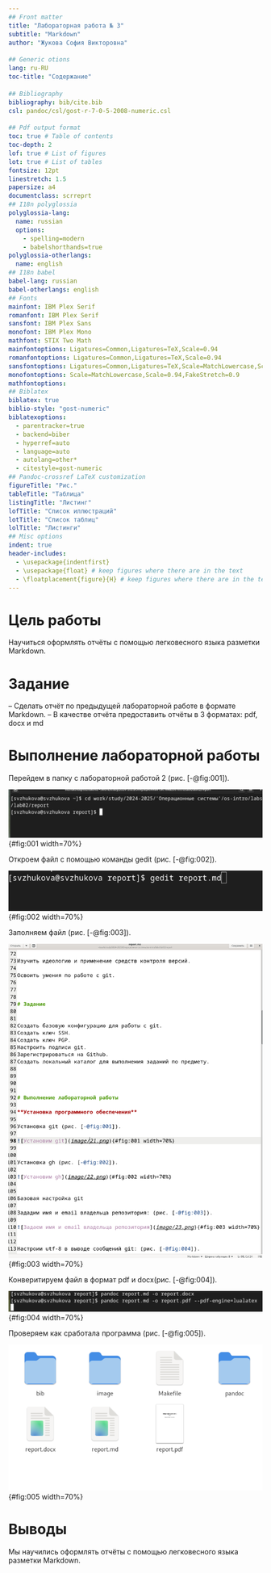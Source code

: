```yaml
---
## Front matter
title: "Лабораторная работа № 3"
subtitle: "Markdown"
author: "Жукова София Викторовна"

## Generic otions
lang: ru-RU
toc-title: "Содержание"

## Bibliography
bibliography: bib/cite.bib
csl: pandoc/csl/gost-r-7-0-5-2008-numeric.csl

## Pdf output format
toc: true # Table of contents
toc-depth: 2
lof: true # List of figures
lot: true # List of tables
fontsize: 12pt
linestretch: 1.5
papersize: a4
documentclass: scrreprt
## I18n polyglossia
polyglossia-lang:
  name: russian
  options:
	- spelling=modern
	- babelshorthands=true
polyglossia-otherlangs:
  name: english
## I18n babel
babel-lang: russian
babel-otherlangs: english
## Fonts
mainfont: IBM Plex Serif
romanfont: IBM Plex Serif
sansfont: IBM Plex Sans
monofont: IBM Plex Mono
mathfont: STIX Two Math
mainfontoptions: Ligatures=Common,Ligatures=TeX,Scale=0.94
romanfontoptions: Ligatures=Common,Ligatures=TeX,Scale=0.94
sansfontoptions: Ligatures=Common,Ligatures=TeX,Scale=MatchLowercase,Scale=0.94
monofontoptions: Scale=MatchLowercase,Scale=0.94,FakeStretch=0.9
mathfontoptions:
## Biblatex
biblatex: true
biblio-style: "gost-numeric"
biblatexoptions:
  - parentracker=true
  - backend=biber
  - hyperref=auto
  - language=auto
  - autolang=other*
  - citestyle=gost-numeric
## Pandoc-crossref LaTeX customization
figureTitle: "Рис."
tableTitle: "Таблица"
listingTitle: "Листинг"
lofTitle: "Список иллюстраций"
lotTitle: "Список таблиц"
lolTitle: "Листинги"
## Misc options
indent: true
header-includes:
  - \usepackage{indentfirst}
  - \usepackage{float} # keep figures where there are in the text
  - \floatplacement{figure}{H} # keep figures where there are in the text
---
```


# Цель работы

Научиться оформлять отчёты с помощью легковесного языка разметки Markdown.

# Задание

– Сделать отчёт по предыдущей лабораторной работе в формате Markdown.
– В качестве отчёта предоставить отчёты в 3 форматах: pdf, docx и md


# Выполнение лабораторной работы

Перейдем в папку с лабораторной работой 2 (рис. [-@fig:001]).

![Переходим в папку](image/301.png){#fig:001 width=70%}


Откроем файл с помощью команды gedit (рис. [-@fig:002]).

![Открываем файл](image/302.png){#fig:002 width=70%}


Заполняем файл (рис. [-@fig:003]).

![Заполним файл](image/303.png){#fig:003 width=70%}


Конверитируем  файл в формат pdf и docx(рис. [-@fig:004]).

![Конверитируем  файл](image/304.png){#fig:004 width=70%}


Проверяем как сработала программа (рис. [-@fig:005]).

![Проверяем](image/305.png){#fig:005 width=70%}

# Выводы

Мы научились оформлять отчёты с помощью легковесного языка разметки Markdown.



